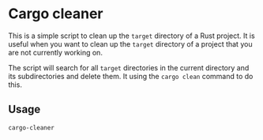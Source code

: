 # Cargo cleaner

This is a simple script to clean up the `target` directory of a Rust project. It is useful when you want to clean up the `target` directory of a project that you are not currently working on.

The script will search for all `target` directories in the current directory and its subdirectories and delete them. It using the `cargo clean` command to do this.

## Usage

```bash
cargo-cleaner
```